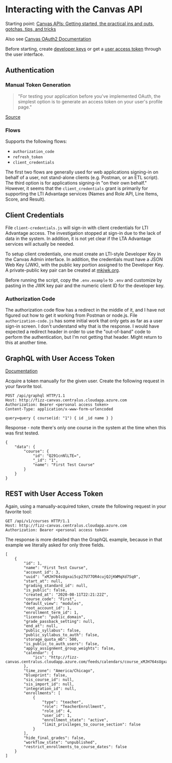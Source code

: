 # Interacting with the Canvas API

Starting point: [Canvas APIs: Getting started, the practical ins and outs,
gotchas, tips, and
tricks](https://community.canvaslms.com/t5/Developers-Group/Canvas-APIs-Getting-started-the-practical-ins-and-outs-gotchas/ba-p/263685)

Also see [Canvas OAuth2 Documentation](https://canvas.instructure.com/doc/api/file.oauth.html)

Before starting, create [developer keys](http://fizz-canvas.centralus.cloudapp.azure.com/accounts/site_admin/developer_keys#) or get a [user access token](http://fizz-canvas.centralus.cloudapp.azure.com/profile/settings) through the user interface.

## Authentication

### Manual Token Generation

> "For testing your application before you've implemented OAuth, the simplest
> option is to generate an access token on your user's profile page."

[Source](https://canvas.instructure.com/doc/api/file.oauth.html#manual-token-generation)

### Flows

Supports the following flows:

* `authorization_code`
* `refresh_token`
* `client_credentials`

The first two flows are generally used for web applications signing-in on behalf
of a user, not stand-alone clients (e.g. Postman, or an ETL script). The third
option is for applications signing-in "on their own behalf." However, it seems
that the `client_credentials` grant is primarily for supporting the LTI Advantage
services (Names and Role API, Line Items, Score, and Result).

## Client Credentials

File `client-credentials.js` will sign-in with client credentials for LTI
Advantage access. The investigation stopped at sign-in due to the lack of data
in the system. In addition, it is not yet clear if the LTA Advantage services
will actually be needed.

To setup client credentials, one must create an LTI-style Developer Key in the
Canvas Admin interface. In addition, the credentials must have a JSON Web Key
(JWK), with the public key portion assigned to the Developer Key. A
private-public key pair can be created at [mkjwk.org](https://mkjwk.org/).

Before running the script, copy the `.env.example` to `.env` and customize by
pasting in the JWK key pair and the numeric client ID for the developer key.

### Authorization Code

The authorization code flow has a redirect in the middle of it, and I have not
figured out how to get it working from Postman or node.js. File
`authorization-code.js` has some initial work that only gets as far as a user
sign-in screen. I don't understand why that is the response. I would have
expected a redirect header in order to use the "out-of-band" code to perform the
authentication, but I'm not getting that header. Might return to this at another
time.

## GraphQL with User Access Token

[Documentation](https://canvas.instructure.com/doc/api/file.graphql.html)

Acquire a token manually for the given user. Create the following request in
your favorite tool.

    POST /api/graphql HTTP/1.1
    Host: http://fizz-canvas.centralus.cloudapp.azure.com
    Authorization: Bearer <personal access token>
    Content-Type: application/x-www-form-urlencoded

    query=query { course(id: "1") { id _id name } }

Response - note there's only one course in the system at the time when this was
first tested.

    {
        "data": {
            "course": {
                "id": "Q291cnNlLTE=",
                "_id": "1",
                "name": "First Test Course"
            }
        }
    }

## REST with User Access Token

Again, using a manually-acquired token, create the following request in your favorite tool:

    GET /api/v1/courses HTTP/1.1
    Host: http://fizz-canvas.centralus.cloudapp.azure.com
    Authorization: Bearer <personal access token>

The response is more detailed than the GraphQL example, because in that example
we literally asked for only three fields.

    [
        {
            "id": 1,
            "name": "First Test Course",
            "account_id": 3,
            "uuid": "xMJH764sUgxai5cp27U77OR4cujQJjKWMqXd7Sq0",
            "start_at": null,
            "grading_standard_id": null,
            "is_public": false,
            "created_at": "2020-08-11T22:21:22Z",
            "course_code": "First",
            "default_view": "modules",
            "root_account_id": 1,
            "enrollment_term_id": 1,
            "license": "public_domain",
            "grade_passback_setting": null,
            "end_at": null,
            "public_syllabus": false,
            "public_syllabus_to_auth": false,
            "storage_quota_mb": 500,
            "is_public_to_auth_users": false,
            "apply_assignment_group_weights": false,
            "calendar": {
                "ics": "http://fizz-canvas.centralus.cloudapp.azure.com/feeds/calendars/course_xMJH764sUgxai5cp27U77OR4cujQJjKWMqXd7Sq0.ics"
            },
            "time_zone": "America/Chicago",
            "blueprint": false,
            "sis_course_id": null,
            "sis_import_id": null,
            "integration_id": null,
            "enrollments": [
                {
                    "type": "teacher",
                    "role": "TeacherEnrollment",
                    "role_id": 4,
                    "user_id": 1,
                    "enrollment_state": "active",
                    "limit_privileges_to_course_section": false
                }
            ],
            "hide_final_grades": false,
            "workflow_state": "unpublished",
            "restrict_enrollments_to_course_dates": false
        }
    ]
